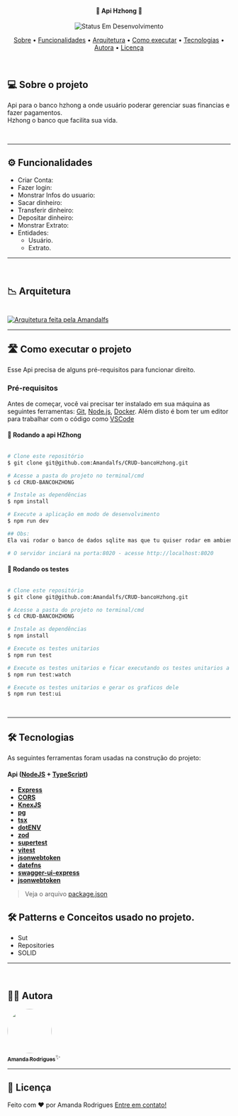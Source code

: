 </p>
<h4 align="center"> 
	🚧 Api Hzhong 🚧
</h4>

<p align="center">
	<img alt="Status Em Desenvolvimento" src="https://img.shields.io/badge/STATUS-EM%20DESENVOLVIMENTO-green">
</p>

<p align="center">
 <a href="#-sobre-o-projeto">Sobre</a> •
 <a href="#-funcionalidades">Funcionalidades</a> •
 <a href="#-arquitetura">Arquitetura</a> • 
 <a href="#-como-executar-o-projeto">Como executar</a> • 
 <a href="#-tecnologias">Tecnologias</a> • 
 <a href="#-autora">Autora</a> • 
 <a href="#user-content--licença">Licença</a>
</p>

<br>

## 💻 Sobre o projeto
Api para o banco hzhong a onde usuário poderar gerenciar suas financias e fazer pagamentos. <br>
Hzhong o banco que facilita sua vida.

<br>

---

## ⚙️ Funcionalidades

- Criar Conta:
- Fazer login:
- Monstrar Infos do usuario:
- Sacar dinheiro:
- Transferir dinheiro:
- Depositar dinheiro:
- Monstrar Extrato:
- Entidades:
  - Usuário.
  - Extrato.

---

<br>

## 📉 Arquitetura

<br>
<a href="https://i.imgur.com/eNVnF2e.png">
  <img alt="Arquitetura feita pela Amandalfs" src="https://i.imgur.com/eNVnF2e.png">
</a>

<br>

---
## 🛣️ Como executar o projeto

Esse Api precisa de alguns pré-requisitos para funcionar direito.

### Pré-requisitos

Antes de começar, você vai precisar ter instalado em sua máquina as seguintes ferramentas:
[Git](https://git-scm.com), [Node.js](https://nodejs.org/en/), [Docker]().
Além disto é bom ter um editor para trabalhar com o código como [VSCode](https://code.visualstudio.com/)

#### 🎲 Rodando a api HZhong

```bash

# Clone este repositório
$ git clone git@github.com:Amandalfs/CRUD-bancoHzhong.git

# Acesse a pasta do projeto no terminal/cmd
$ cd CRUD-BANCOHZHONG

# Instale as dependências
$ npm install

# Execute a aplicação em modo de desenvolvimento
$ npm run dev

## Obs:
Ela vai rodar o banco de dados sqlite mas que tu quiser rodar em ambiente de producao ou teste vai ter que precisar rodar o docker para criar o banco de dados postgres pelo fato de ter varios schemas no postgres, assim facilitando os testes intregados e E2E.

# O servidor inciará na porta:8020 - acesse http://localhost:8020 

```
#### 🎲 Rodando os testes

```bash

# Clone este repositório
$ git clone git@github.com:Amandalfs/CRUD-bancoHzhong.git

# Acesse a pasta do projeto no terminal/cmd
$ cd CRUD-BANCOHZHONG

# Instale as dependências
$ npm install

# Execute os testes unitarios
$ npm run test

# Execute os testes unitarios e ficar executando os testes unitarios a cada vez que tem uma modificacao.
$ npm run test:watch

# Execute os testes unitarios e gerar os graficos dele
$ npm run test:ui

```

<br>

---

## 🛠 Tecnologias

As seguintes ferramentas foram usadas na construção do projeto:

#### []()**Api**  ([NodeJS](https://nodejs.org/en/)  +  [TypeScript](https://www.typescriptlang.org/))

-   **[Express](https://expressjs.com/)**
-   **[CORS](https://expressjs.com/en/resources/middleware/cors.html)**
-   **[KnexJS](http://knexjs.org/)**
-   **[pg](https://github.com/motdotla/dotenv)**
-   **[tsx](https://github.com/TypeStrong/ts-node)**
-   **[dotENV](https://github.com/motdotla/dotenv)**
-   **[zod]()**
-   **[supertest]()**
-   **[vitest]()**
-   **[jsonwebtoken]()**
-   **[datefns]()**
-   **[swagger-ui-express]()**
-   **[jsonwebtoken]()**

> Veja o arquivo  [package.json](https://github.com/Amandalfs/CRUD-bancoHzhong/blob/main/package.json)

## 🛠 Patterns e Conceitos usado no projeto.
- Sut
- Repositories
- SOLID 

---

<br>

## 🧙‍♀️ Autora

<a href="https://www.linkedin.com/in/amanda-rodrigues%F0%9F%8F%B3%EF%B8%8F%E2%80%8D%E2%9A%A7%EF%B8%8F-a92271166/">
 <img style="border-radius: 50%;" src="https://avatars.githubusercontent.com/u/65101161?v=4" width="100px;" alt=""/>
 <br />
 <sub><b>Amanda Rodrigues</b></sub></a>✨</a>
 <br />

---

## 📝 Licença

<!-- Este projeto esta sobe a licença [MIT](./LICENSE). -->

Feito com ❤️ por Amanda Rodrigues [Entre em contato!](https://www.linkedin.com/in/amanda-rodrigues%F0%9F%8F%B3%EF%B8%8F%E2%80%8D%E2%9A%A7%EF%B8%8F-a92271166/)
